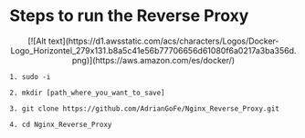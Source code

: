 # Steps to run the Reverse Proxy
<p align="center">
  [![Alt text](https://d1.awsstatic.com/acs/characters/Logos/Docker-    Logo_Horizontel_279x131.b8a5c41e56b77706656d61080f6a0217a3ba356d.png)](https://aws.amazon.com/es/docker/)
</p>

~~~
1. sudo -i

2. mkdir [path_where_you_want_to_save]

3. git clone https://github.com/AdrianGoFe/Nginx_Reverse_Proxy.git

4. cd Nginx_Reverse_Proxy
~~~

